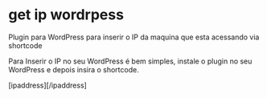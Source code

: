 # get ip wordrpess

Plugin para WordPress para inserir o IP da maquina que esta acessando via shortcode

Para Inserir o IP no seu WordPress é bem simples, instale o plugin no seu WordPress e depois insira o shortcode.

[ipaddress][/ipaddress]
